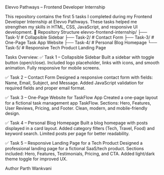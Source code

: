 Elevvo Pathways – Frontend Developer Internship

This repository contains the first 5 tasks I completed during my Frontend Developer Internship at Elevvo Pathways.
These tasks helped me strengthen my skills in HTML, CSS, JavaScript, and responsive UI development.
📂 Repository Structure
elevvo-frontend-internship/
├── Task-1/   # Collapsible Sidebar
├── Task-2/   # Contact Form
├── Task-3/   # One-Page Task App Website
├── Task-4/   # Personal Blog Homepage
└── Task-5/   # Responsive Tech Product Landing Page

Tasks Overview:
✅ Task 1 – Collapsible Sidebar
Built a sidebar with toggle button (open/close).
Included logo placeholder, links with icons, and smooth animation.
Fully responsive for mobile screens.

✅ Task 2 – Contact Form
Designed a responsive contact form with fields: Name, Email, Subject, and Message.
Added JavaScript validation for required fields and proper email format.

✅ Task 3 – One-Page Website for TaskFlow App
Created a one-page layout for a fictional task management app TaskFlow.
Sections: Hero, Features, User Reviews, Pricing, and Footer.
Clean, modern, and mobile-friendly design.

✅ Task 4 – Personal Blog Homepage
Built a blog homepage with posts displayed in a card layout.
Added category filters (Tech, Travel, Food) and keyword search.
Limited posts per page for better readability.

✅ Task 5 – Responsive Landing Page for a Tech Product
Designed a professional landing page for a fictional SaaS/tech product.
Sections included: Hero, Features, Testimonials, Pricing, and CTA.
Added light/dark theme toggle for improved UX.

Author
Parth Wankvani
